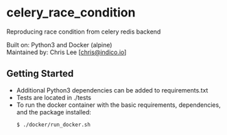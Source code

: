# celery_race_condition
Reproducing race condition from celery redis backend

Built on: Python3 and Docker (alpine)<br>
Maintained by: Chris Lee [chris@indico.io]

## Getting Started
- Additional Python3 dependencies can be added to requirements.txt<br>
- Tests are located in ./tests <br>
- To run the docker container with the basic requirements, dependencies, and the package installed:
    ```bash
    $ ./docker/run_docker.sh
    ```
